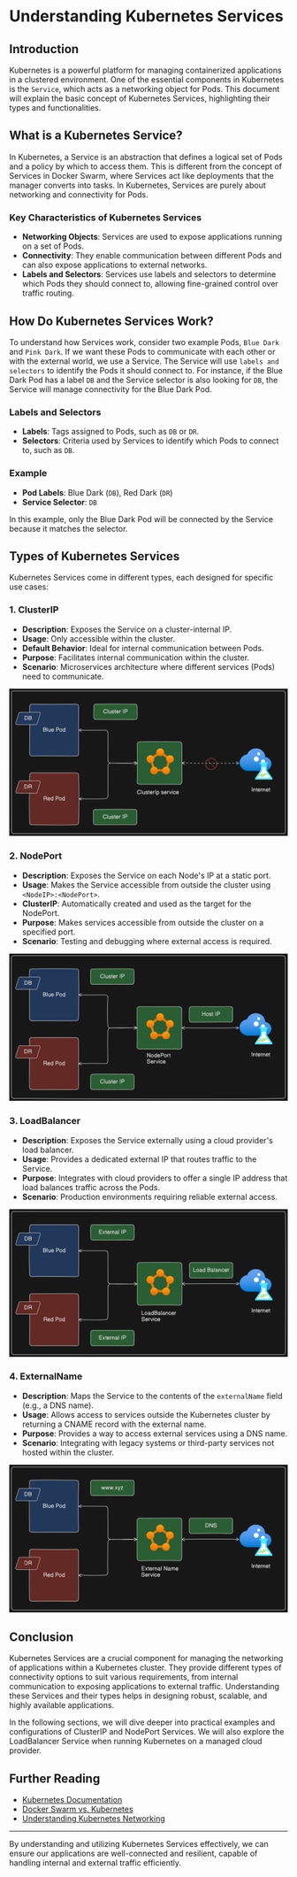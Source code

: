 # Understanding Kubernetes Services

## Introduction
Kubernetes is a powerful platform for managing containerized applications in a clustered environment. One of the essential components in Kubernetes is the `Service`, which acts as a networking object for Pods. This document will explain the basic concept of Kubernetes Services, highlighting their types and functionalities.

## What is a Kubernetes Service?
In Kubernetes, a Service is an abstraction that defines a logical set of Pods and a policy by which to access them. This is different from the concept of Services in Docker Swarm, where Services act like deployments that the manager converts into tasks. In Kubernetes, Services are purely about networking and connectivity for Pods.

### Key Characteristics of Kubernetes Services
- **Networking Objects**: Services are used to expose applications running on a set of Pods.
- **Connectivity**: They enable communication between different Pods and can also expose applications to external networks.
- **Labels and Selectors**: Services use labels and selectors to determine which Pods they should connect to, allowing fine-grained control over traffic routing.

## How Do Kubernetes Services Work?
To understand how Services work, consider two example Pods, `Blue Dark` and `Pink Dark`. If we want these Pods to communicate with each other or with the external world, we use a Service. The Service will use `labels and selectors` to identify the Pods it should connect to. For instance, if the Blue Dark Pod has a label `DB` and the Service selector is also looking for `DB`, the Service will manage connectivity for the Blue Dark Pod.

### Labels and Selectors
- **Labels**: Tags assigned to Pods, such as `DB` or `DR`.
- **Selectors**: Criteria used by Services to identify which Pods to connect to, such as `DB`.

### Example
- **Pod Labels**: Blue Dark (`DB`), Red Dark (`DR`)
- **Service Selector**: `DB`

In this example, only the Blue Dark Pod will be connected by the Service because it matches the selector.

## Types of Kubernetes Services
Kubernetes Services come in different types, each designed for specific use cases:

### 1. ClusterIP
- **Description**: Exposes the Service on a cluster-internal IP.
- **Usage**: Only accessible within the cluster.
- **Default Behavior**: Ideal for internal communication between Pods.
- **Purpose**: Facilitates internal communication within the cluster.
- **Scenario**: Microservices architecture where different services (Pods) need to communicate.

![](./image/clusterip.png)

### 2. NodePort
- **Description**: Exposes the Service on each Node's IP at a static port.
- **Usage**: Makes the Service accessible from outside the cluster using `<NodeIP>:<NodePort>`.
- **ClusterIP**: Automatically created and used as the target for the NodePort.
- **Purpose**: Makes services accessible from outside the cluster on a specified port.
- **Scenario**: Testing and debugging where external access is required.

![](./image/nodeport.png)

### 3. LoadBalancer
- **Description**: Exposes the Service externally using a cloud provider's load balancer.
- **Usage**: Provides a dedicated external IP that routes traffic to the Service.
- **Purpose**: Integrates with cloud providers to offer a single IP address that load balances traffic across the Pods.
- **Scenario**: Production environments requiring reliable external access.

![](./image/loadbal.png)

### 4. ExternalName
- **Description**: Maps the Service to the contents of the `externalName` field (e.g., a DNS name).
- **Usage**: Allows access to services outside the Kubernetes cluster by returning a CNAME record with the external name.
- **Purpose**: Provides a way to access external services using a DNS name.
- **Scenario**: Integrating with legacy systems or third-party services not hosted within the cluster.

![](./image/external.png)


## Conclusion
Kubernetes Services are a crucial component for managing the networking of applications within a Kubernetes cluster. They provide different types of connectivity options to suit various requirements, from internal communication to exposing applications to external traffic. Understanding these Services and their types helps in designing robust, scalable, and highly available applications.

In the following sections, we will dive deeper into practical examples and configurations of ClusterIP and NodePort Services. We will also explore the LoadBalancer Service when running Kubernetes on a managed cloud provider.

## Further Reading
- [Kubernetes Documentation](https://kubernetes.io/docs/concepts/services-networking/service/)
- [Docker Swarm vs. Kubernetes](https://www.digitalocean.com/community/tutorials/docker-swarm-vs-kubernetes)
- [Understanding Kubernetes Networking](https://kubernetes.io/docs/concepts/cluster-administration/networking/)

---

By understanding and utilizing Kubernetes Services effectively, we can ensure our applications are well-connected and resilient, capable of handling internal and external traffic efficiently.